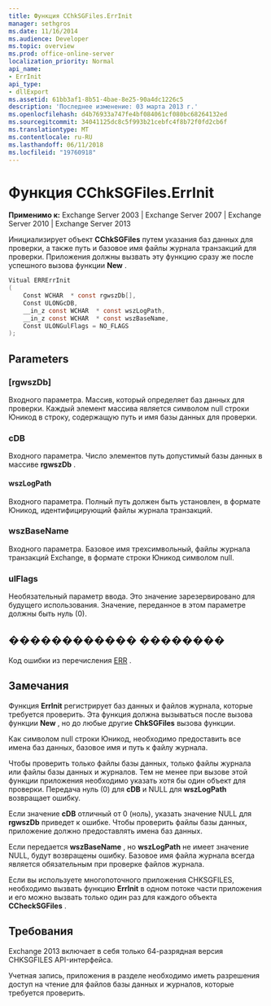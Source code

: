 ```yaml
---
title: Функция CChkSGFiles.ErrInit
manager: sethgros
ms.date: 11/16/2014
ms.audience: Developer
ms.topic: overview
ms.prod: office-online-server
localization_priority: Normal
api_name:
- ErrInit
api_type:
- dllExport
ms.assetid: 61bb3af1-8b51-4bae-8e25-90a4dc1226c5
description: 'Последнее изменение: 03 марта 2013 г.'
ms.openlocfilehash: d4b76933a747fe4bf084061cf080bc68264132ed
ms.sourcegitcommit: 34041125dc8c5f993b21cebfc4f8b72f0fd2cb6f
ms.translationtype: MT
ms.contentlocale: ru-RU
ms.lasthandoff: 06/11/2018
ms.locfileid: "19760918"
---
```

# <a name="cchksgfileserrinit-function"></a>Функция CChkSGFiles.ErrInit
  
**Применимо к:** Exchange Server 2003 | Exchange Server 2007 | Exchange Server 2010 | Exchange Server 2013
  
Инициализирует объект **CChkSGFiles** путем указания баз данных для проверки, а также путь и базовое имя файлы журнала транзакций для проверки. Приложения должны вызвать эту функцию сразу же после успешного вызова функции **New** . 
  
```cs
Vitual ERRErrInit  
(
    Const WCHAR  * const rgwszDb[],
    Const ULONGcDB,
    __in_z const WCHAR  * const wszLogPath,
    __in_z const WCHAR  * const wszBaseName,
    Const ULONGulFlags = NO_FLAGS
);

```

## <a name="parameters"></a>Parameters

### <a name="rgwszdb"></a>[rgwszDb]
  
Входного параметра. Массив, который определяет баз данных для проверки. Каждый элемент массива является символом null строки Юникод в строку, содержащую путь и имя базы данных для проверки.
    
### <a name="cdb"></a>cDB
  
Входного параметра. Число элементов путь допустимый базы данных в массиве **rgwszDb** . 
    
#### <a name="wszlogpath"></a>wszLogPath
  
Входного параметра. Полный путь должен быть установлен, в формате Юникод, идентифицирующий файлы журнала транзакций.
    
### <a name="wszbasename"></a>wszBaseName
  
Входного параметра. Базовое имя трехсимвольный, файлы журнала транзакций Exchange, в формате строки Юникод символом null.
    
### <a name="ulflags"></a>ulFlags
  
Необязательный параметр ввода. Это значение зарезервировано для будущего использования. Значение, переданное в этом параметре должны быть нуль (0).
    
## <a name="return-value"></a>������������ ��������

Код ошибки из перечисления [ERR](cchksgfiles-err-enumeration.md) . 
  
## <a name="remarks"></a>Замечания

Функция **ErrInit** регистрирует баз данных и файлов журнала, которые требуется проверить. Эта функция должна вызываться после вызова функции **New** , но до любые другие **ChkSGFiles** вызова функции. 
  
Как символом null строки Юникод, необходимо предоставить все имена баз данных, базовое имя и путь к файлу журнала.
  
Чтобы проверить только файлы базы данных, только файлы журнала или файлы базы данных и журналов. Тем не менее при вызове этой функции приложения необходимо указать хотя бы один объект для проверки. Передача нуль (0) для **cDB** и NULL для **wszLogPath** возвращает ошибку. 
  
Если значение **cDB** отличный от 0 (ноль), указать значение NULL для **rgwszDb** приведет к ошибке. Чтобы проверить файлы базы данных, приложение должно предоставлять имена баз данных. 
  
Если передается **wszBaseName** , но **wszLogPath** не имеет значение NULL, будут возвращены ошибку. Базовое имя файла журнала всегда является обязательным при проверке файлов журнала. 
  
Если вы используете многопоточного приложения CHKSGFILES, необходимо вызвать функцию **ErrInit** в одном потоке части приложения и его можно вызвать только один раз для каждого объекта **CCheckSGFiles** . 
  
## <a name="requirements"></a>Требования

Exchange 2013 включает в себя только 64-разрядная версия CHKSGFILES API-интерфейса.
  
Учетная запись, приложения в разделе необходимо иметь разрешения доступ на чтение для файлов базы данных и журналов, которые требуется проверить.
  

